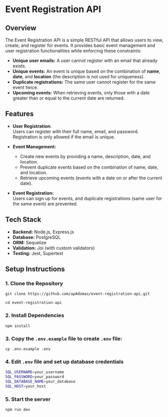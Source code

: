 # Event Registration API

## Overview

The Event Registration API is a simple RESTful API that allows users to view, create, and register for events. It provides basic event management and user registration functionalities while enforcing these constraints:

- **Unique user emails:** A user cannot register with an email that already exists.
- **Unique events:** An event is unique based on the combination of **name**, **date**, and **location** (the description is not used for uniqueness).
- **Duplicate registrations:** The same user cannot register for the same event twice.
- **Upcoming events:** When retrieving events, only those with a date greater than or equal to the current date are returned.

## Features

- **User Registration:**  
  Users can register with their full name, email, and password. Registration is only allowed if the email is unique.

- **Event Management:**  
  - Create new events by providing a name, description, date, and location.
  - Prevent duplicate events based on the combination of name, date, and location.
  - Retrieve upcoming events (events with a date on or after the current date).

- **Event Registration:**  
  Users can sign up for events, and duplicate registrations (same user for the same event) are prevented.

## Tech Stack

- **Backend:** Node.js, Express.js
- **Database:** PostgreSQL
- **ORM:** Sequelize
- **Validation:** Joi (with custom validators)
- **Testing:** Jest, Supertest

## Setup Instructions
### 1. Clone the Repository
```git clone https://github.com/apAdomas/event-registration-api.git```
 
```cd event-registration-api```

### 2. Install Dependencies
```npm install```

### 3. Copy the `.env.example` file to create `.env` file:
```cp .env.example .env```
### 4. Edit `.env` file and set up database credentials
```sh
SQL_USERNAME=your_username
SQL_PASSWORD=your_password
SQL_DATABASE_NAME=your_database
SQL_HOST=your_host
```
### 5. Start the server
`npm run dev` 